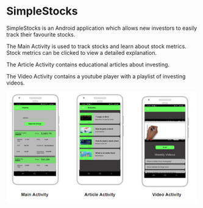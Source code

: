 # SimpleStocks

SimpleStocks is an Android application which allows new investors to easily track their favourite stocks.

The Main Activity is used to track stocks and learn about stock metrics.
Stock metrics can be clicked to view a detailed explanation.

The Article Activity contains educational articles about investing.

The Video Activity contains a youtube player with a playlist of investing videos.

<img src="ss.png" width="500"/>

